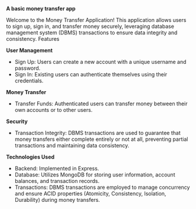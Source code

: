 **A basic money transfer app**


Welcome to the Money Transfer Application! This application allows users to sign up, sign in, and transfer money securely, leveraging database management system (DBMS) transactions to ensure data integrity and consistency.
Features

**User Management**
 -   Sign Up: Users can create a new account with a unique username and password.
 -   Sign In: Existing users can authenticate themselves using their credentials.

**Money Transfer**
-    Transfer Funds: Authenticated users can transfer money between their own accounts or to other users.

**Security**
- Transaction Integrity: DBMS transactions are used to guarantee that money transfers either complete entirely or not at all, preventing partial transactions and maintaining data consistency.

**Technologies Used**

 -   Backend: Implemented in Express.
 -   Database: Utilizes MongoDB for storing user information, account balances, and transaction records.
 -  Transactions: DBMS transactions are employed to manage concurrency and ensure ACID properties (Atomicity, Consistency, Isolation, Durability) during money transfers.

